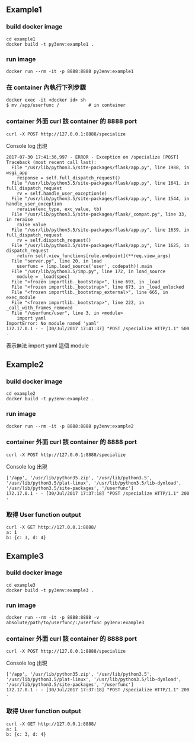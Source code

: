 ## Example1

### build docker image

```
cd example1
docker build -t py3env:example1 .
```

### run image

```
docker run --rm -it -p 8888:8888 py3env:example1
```

### 在 container 內執行下列步驟

```
docker exec -it <docker id> sh
$ mv /app/userfunc /           # in container
```

### container 外面 curl 該 container 的 8888 port

```
curl -X POST http://127.0.0.1:8888/specialize
```

Console log 出現

```
2017-07-30 17:41:36,997 - ERROR - Exception on /specialize [POST]
Traceback (most recent call last):
  File "/usr/lib/python3.5/site-packages/flask/app.py", line 1988, in wsgi_app
    response = self.full_dispatch_request()
  File "/usr/lib/python3.5/site-packages/flask/app.py", line 1641, in full_dispatch_request
    rv = self.handle_user_exception(e)
  File "/usr/lib/python3.5/site-packages/flask/app.py", line 1544, in handle_user_exception
    reraise(exc_type, exc_value, tb)
  File "/usr/lib/python3.5/site-packages/flask/_compat.py", line 33, in reraise
    raise value
  File "/usr/lib/python3.5/site-packages/flask/app.py", line 1639, in full_dispatch_request
    rv = self.dispatch_request()
  File "/usr/lib/python3.5/site-packages/flask/app.py", line 1625, in dispatch_request
    return self.view_functions[rule.endpoint](**req.view_args)
  File "server.py", line 20, in load
    userfunc = (imp.load_source('user', codepath)).main
  File "/usr/lib/python3.5/imp.py", line 172, in load_source
    module = _load(spec)
  File "<frozen importlib._bootstrap>", line 693, in _load
  File "<frozen importlib._bootstrap>", line 673, in _load_unlocked
  File "<frozen importlib._bootstrap_external>", line 665, in exec_module
  File "<frozen importlib._bootstrap>", line 222, in _call_with_frames_removed
  File "/userfunc/user", line 3, in <module>
    import yaml
ImportError: No module named 'yaml'
172.17.0.1 - - [30/Jul/2017 17:41:37] "POST /specialize HTTP/1.1" 500 -
```

表示無法 import yaml 這個 module

## Example2

### build docker image

```
cd example2
docker build -t py3env:example2 .
```

### run image

```
docker run --rm -it -p 8888:8888 py3env:example2
```

### container 外面 curl 該 container 的 8888 port

```
curl -X POST http://127.0.0.1:8888/specialize
```

Console log 出現

```
['/app', '/usr/lib/python35.zip', '/usr/lib/python3.5', '/usr/lib/python3.5/plat-linux', '/usr/lib/python3.5/lib-dynload', '/usr/lib/python3.5/site-packages', '/userfunc']
172.17.0.1 - - [30/Jul/2017 17:37:18] "POST /specialize HTTP/1.1" 200 -
```

### 取得 User function output

```
curl -X GET http://127.0.0.1:8888/
a: 1
b: {c: 3, d: 4}
```

## Example3

### build docker image

```
cd example3
docker build -t py3env:example3 .
```

### run image

```
docker run --rm -it -p 8888:8888 -v absolute/path/to/userfunc/:/userfunc py3env:example3
```

### container 外面 curl 該 container 的 8888 port

```
curl -X POST http://127.0.0.1:8888/specialize
```

Console log 出現

```
['/app', '/usr/lib/python35.zip', '/usr/lib/python3.5', '/usr/lib/python3.5/plat-linux', '/usr/lib/python3.5/lib-dynload', '/usr/lib/python3.5/site-packages', '/userfunc']
172.17.0.1 - - [30/Jul/2017 17:37:18] "POST /specialize HTTP/1.1" 200 -
```

### 取得 User function output

```
curl -X GET http://127.0.0.1:8888/
a: 1
b: {c: 3, d: 4}
```